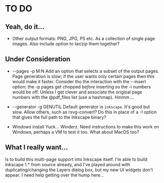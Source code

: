 # TO DO

## Yeah, do it...

* Other output formats: 
PNG, JPG, PS etc.  As a collection of single page images.
Also include option to tar/zip them together?


## Under Consideration

* --pages -p M:N
Add an option that selects a subset of the output pages.
Page generation is slow; if the user wants only certain
pages then this would make it faster.
Consider tho the interaction with the --insert option;
the -p pages get chopped *before* inserting so the -i numbers
would be off.  Unless I get clever and associate the original
page numbers with the @pdf_files list (use a hashmap).  Hmmm....

* --generator -g GENUTIL
Default generator is `inkscape`.  It's good but slow.
Allow others, such as rsvg-convert?
Do this in place of a -I option that gives the full path to
the Inkscape binary?

* Windows install
Yuck... Winderz.  Need instructions to make this work on
Windows, perhaps a VM to test it too.  What about MacOS too?

## What I really want...

Is to build this multi-page support into Inkscape itself.
I'm able to build Inkscape 1.* from source already,
and I've played around with duplicating/changing the Layers
dialog box, but my new UI widgets don't appear.
I need help getting over the hump here...


